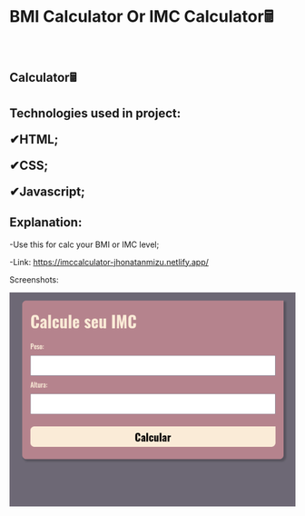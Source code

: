 <h1>BMI Calculator Or IMC Calculator🖩</h1> 
</br>
<h2>
Calculator🖩
<h2>


<span>Technologies used in project:<span>
<p>
✔HTML;

✔CSS;

✔Javascript;
</p>

<h2>Explanation:</h2>

<p>
-Use this for calc your BMI or IMC level;
</p>
  <p>
  
-Link: https://imccalculator-jhonatanmizu.netlify.app/
  </p>


<span>Screenshots:<span>

![](./.github/main.png)
